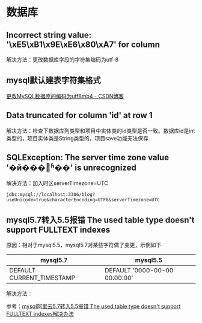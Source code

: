 # 数据库

## Incorrect string value: '\xE5\xB1\x9E\xE6\x80\xA7' for column
解决方法：更改数据库字段的字符集编码为utf-8

## mysql默认建表字符集格式
[更改MySQL数据库的编码为utf8mb4 - CSDN博客](https://blog.csdn.net/woslx/article/details/49685111)  

##  Data truncated for column 'id' at row 1
解决方法：检查下数据库列类型和项目中实体类的id类型是否一致。数据库id是int类型的，项目实体类是String类型的，项目save功能无法保存

## SQLException: The server time zone value '�й���׼ʱ��' is unrecognized
解决方法：加入时区serverTimezone=UTC
```
jdbc:mysql://localhost:3306/blog?useUnicode=true&characterEncoding=UTF8&serverTimezone=UTC
```

## mysql5.7转入5.5报错 The used table type doesn't support FULLTEXT indexes

原因：相对于mysql5.5，mysql5.7对某些字符做了变更，示例如下

| mysql5.7                  | mysql5.5                      |
| ------------------------- | ----------------------------- |
| DEFAULT CURRENT_TIMESTAMP | DEFAULT '0000-00-00 00:00:00' |

解决方法：

参考：[mysql阿里云5.7转入5.5报错 The used table type doesn't support FULLTEXT indexes解决办法](https://www.cnblogs.com/sung/p/13581291.html)

